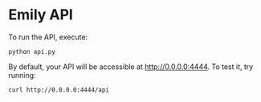 
# Emily API

To run the API, execute: 
```
python api.py
```

By default, your API will be accessible at http://0.0.0.0:4444.
To test it, try running: 
```
curl http://0.0.0.0:4444/api
```
